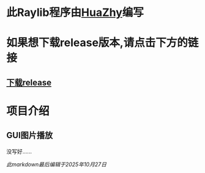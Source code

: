 # 此Raylib程序由[HuaZhy](https://github.com/zhanghongyi16)编写

# 如果想下载release版本,请点击下方的链接
## [下载release](https://github.com/zhanghongyi16/raylib-program/releases)

# 项目介绍
## GUI图片播放
没写好......

*此markdown最后编辑于2025年10月27日*
